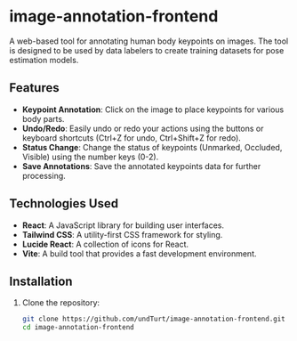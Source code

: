 # image-annotation-frontend

A web-based tool for annotating human body keypoints on images. The tool is designed to be used by data labelers to create training datasets for pose estimation models.

## Features

- **Keypoint Annotation**: Click on the image to place keypoints for various body parts.
- **Undo/Redo**: Easily undo or redo your actions using the buttons or keyboard shortcuts (Ctrl+Z for undo, Ctrl+Shift+Z for redo).
- **Status Change**: Change the status of keypoints (Unmarked, Occluded, Visible) using the number keys (0-2).
- **Save Annotations**: Save the annotated keypoints data for further processing.

## Technologies Used

- **React**: A JavaScript library for building user interfaces.
- **Tailwind CSS**: A utility-first CSS framework for styling.
- **Lucide React**: A collection of icons for React.
- **Vite**: A build tool that provides a fast development environment.

## Installation

1. Clone the repository:
   ```sh
   git clone https://github.com/undTurt/image-annotation-frontend.git
   cd image-annotation-frontend

